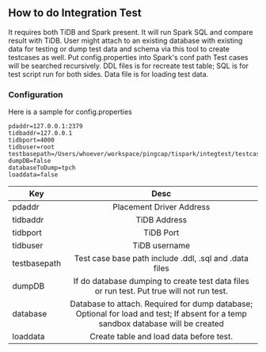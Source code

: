 ## How to do Integration Test
It requires both TiDB and Spark present. It will run Spark SQL and compare result with TiDB.
User might attach to an existing database with existing data for testing or dump test data and schema via this tool to create testcases as well.
Put config.properties into Spark's conf path
Test cases will be searched recursively. DDL files is for recreate test table; SQL is for test script run for both sides. Data file is for loading test data.

### Configuration
Here is a sample for config.properties
```
pdaddr=127.0.0.1:2379
tidbaddr=127.0.0.1
tidbport=4000
tidbuser=root
testbasepath=/Users/whoever/workspace/pingcap/tispark/integtest/testcases
dumpDB=false
databaseToDump=tpch
loaddata=false
```

| Key           | Desc          |
| ------------- |:-------------:|
| pdaddr        | Placement Driver Address |
| tidbaddr      | TiDB Address      |
| tidbport      | TiDB Port      |
| tidbuser      | TiDB username |
| testbasepath  | Test case base path include .ddl, .sql and .data files | 
| dumpDB        | If do database dumping to create test data files or run test. Put true will not run test. |
| database      | Database to attach. Required for dump database; Optional for load and test; If absent for a temp sandbox database will be created |
| loaddata      | Create table and load data before test. |

